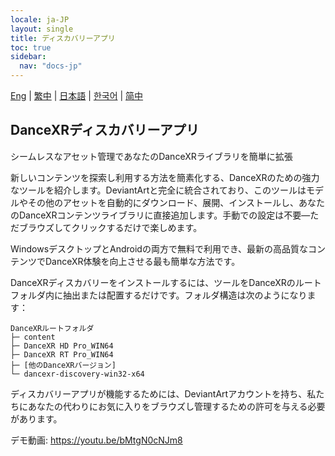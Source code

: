 ```yaml
---
locale: ja-JP
layout: single
title: ディスカバリーアプリ
toc: true
sidebar:
  nav: "docs-jp"
---
```

[Eng](/dancexr/features/discovery) | [繁中](/tw/dancexr/features/discovery) | [日本語](/jp/dancexr/features/discovery) | [한국어](/kr/dancexr/features/discovery) | [简中](/zh/dancexr/features/discovery)

## DanceXRディスカバリーアプリ
シームレスなアセット管理であなたのDanceXRライブラリを簡単に拡張

新しいコンテンツを探索し利用する方法を簡素化する、DanceXRのための強力なツールを紹介します。DeviantArtと完全に統合されており、このツールはモデルやその他のアセットを自動的にダウンロード、展開、インストールし、あなたのDanceXRコンテンツライブラリに直接追加します。手動での設定は不要—ただブラウズしてクリックするだけで楽しめます。

WindowsデスクトップとAndroidの両方で無料で利用でき、最新の高品質なコンテンツでDanceXR体験を向上させる最も簡単な方法です。

DanceXRディスカバリーをインストールするには、ツールをDanceXRのルートフォルダ内に抽出または配置するだけです。フォルダ構造は次のようになります：

```
DanceXRルートフォルダ
├─ content
├─ DanceXR HD Pro_WIN64
├─ DanceXR RT Pro_WIN64
├─ [他のDanceXRバージョン]
└─ dancexr-discovery-win32-x64
```

ディスカバリーアプリが機能するためには、DeviantArtアカウントを持ち、私たちにあなたの代わりにお気に入りをブラウズし管理するための許可を与える必要があります。

デモ動画: https://youtu.be/bMtgN0cNJm8